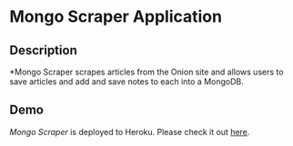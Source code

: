 # Mongo Scraper Application

## Description

*Mongo Scraper scrapes articles from the Onion site and allows users to save articles and add and save notes to each into a MongoDB.

## Demo
	
*Mongo Scraper* is deployed to Heroku. Please check it out [here](https://friendfinder2018.herokuapp.com/).
